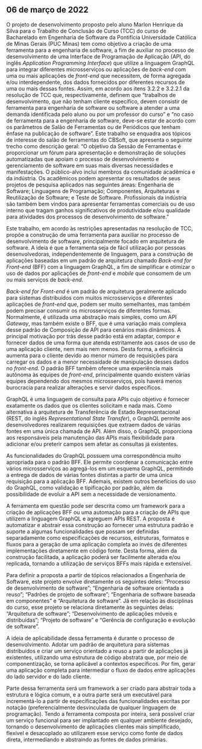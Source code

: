 ## 06 de março de 2022

O projeto de desenvolvimento proposto pelo aluno Marlon Henrique da Silva para o Trabalho de Conclusão de Curso (TCC) do curso de Bacharelado em Engenharia de Software da Pontifícia Universidade Católica de Minas Gerais (PUC Minas) tem como objetivo a criação de uma ferramenta para a engenharia de software, a fim de auxiliar no processo de desenvolvimento de uma Interface de Programação de Aplicação (API, do inglês _Application Programming Interface_) que utilize a linguagem GraphQL para integrar diferentes microsserviços ou aplicações de _back-end_ com uma ou mais aplicações de _front-end_ que necessitem, de forma agregada e/ou interdependente, dos dados fornecidos por diferentes recursos de uma ou mais dessas fontes. Assim, em acordo aos itens 3.2.2 e 3.2.2.1 da resolução de TCC que, respectivamente, definem que “trabalhos de desenvolvimento, que não tenham cliente específico, devem consistir de ferramenta para engenharia de software ou software a atender a uma demanda identificada pelo aluno ou por um professor do curso” e “no caso de ferramenta para a engenharia de software, deve-se estar de acordo com os parâmetros de Salão de Ferramentas ou de Periódicos que tenham ênfase na publicação de software”. Este trabalho se enquadra aos tópicos de interesse do salão de ferramentas do CBSoft, que apresenta o seguinte trecho como descrição geral: “O objetivo da Sessão de Ferramentas é proporcionar um fórum para apresentação e demonstração de soluções automatizadas que apoiam o processo de desenvolvimento e gerenciamento de software em suas mais diversas necessidades e manifestações. O público-alvo inclui membros da comunidade acadêmica e da indústria. Os acadêmicos podem apresentar os resultados de seus projetos de pesquisa aplicados nas seguintes áreas: Engenharia de Software; Linguagens de Programação; Componentes, Arquiteturas e Reutilização de Software; e Teste de Software. Profissionais da indústria são também bem vindos para apresentar ferramentas comerciais ou de uso interno que tragam ganhos significativos de produtividade e/ou qualidade para atividades dos processos de desenvolvimento de software.” 

Este trabalho, em acordo às restrições apresentadas na resolução de TCC, propõe a construção de uma ferramenta para auxiliar no processo de desenvolvimento de software, principalmente focado em arquitetura de software. A ideia é que a ferramenta seja de fácil utilização por pessoas desenvolvedoras, independentemente de linguagem, para a construção de aplicações baseadas em um padrão de arquitetura chamado _Back-end for Front-end_ (BFF) com a linguagem GraphQL, a fim de simplificar e otimizar o uso de dados por aplicações de _front-end_ e _mobile_ que consomem de um ou mais serviços de _back-end_.

_Back-end for Front-end_ é um padrão de arquitetura geralmente aplicado para sistemas distribuídos com muitos microsserviços e diferentes aplicações de _front-end_ que, podem ser muito semelhantes, mas também podem precisar consumir os microsserviços de diferentes formas. Normalmente, é utilizada uma abstração mais simples, como um API _Gateway_, mas também existe o BFF, que é uma variação mais complexa desse padrão de Composição de API para cenários mais dinâmicos. A principal motivação por trás desse padrão está em adaptar, compor e fornecer dados de uma forma que atenda estritamente aos casos de uso de uma aplicação cliente, nem mais nem menos. Desta forma, a eficiência aumenta para o cliente devido ao menor número de requisições para carregar os dados e a menor necessidade de manipulação desses dados no _front-end_. O padrão BFF também oferece uma experiência mais autônoma às equipes de _front-end_, principalmente quando existem várias equipes dependendo dos mesmos microsserviços, pois haverá menos burocracia para realizar alterações e servir dados específicos.

GraphQL é uma linguagem de consulta para APIs cujo objetivo é fornecer exatamente os dados que os clientes solicitam e nada mais. Como alternativa à arquitetura de Transferência de Estado Representacional (REST, do inglês _Representational State Transfer_), o GraphQL permite aos desenvolvedores realizarem requisições que extraem dados de várias fontes em uma única chamada de API. Além disso, o GraphQL proporciona aos responsáveis pela manutenção das APIs mais flexibilidade para adicionar e/ou preterir campos sem afetar as consultas já existentes.

As funcionalidades do GraphQL possuem uma correspondência muito apropriada para o padrão BFF. Ele permite coordenar a comunicação entre vários microsserviços ao agregá-los em um esquema GraphQL, permitindo a entrega de dados de várias fontes distintas a partir de uma única requisição para a aplicação BFF. Ademais, existem outros benefícios do uso do GraphQL, como validação e tipificação por padrão, além da possibilidade de evoluir a API sem a necessidade de versionamento.

A ferramenta em questão pode ser descrita como um framework para a criação de aplicações BFF ou uma automação para a criação de APIs que utilizem a linguagem GraphQL e agreguem APIs REST. A proposta é automatizar e abstrair essa construção ao fornecer uma estrutura padrão e suporte a algumas funcionalidades que possam ser definidas separadamente como especificações de recursos, estruturas, formatos e fluxos para a geração de uma aplicação completa ao invés de diferentes implementações diretamente em código fonte. Desta forma, além da construção facilitada, a aplicação poderá ser facilmente alterada e/ou replicada, tornando a utilização de serviços BFFs mais rápida e extensível.

Para definir a proposta a partir de tópicos relacionados a Engenharia de Software, este projeto envolve diretamente os seguintes deles: “Processo de desenvolvimento de software”; “Engenharia de software orientada a reuso”; “Padrões de projeto de software”; “Engenharia de software baseada em componentes” e “Arquitetura de software”. Já em relação às disciplinas do curso, esse projeto se relaciona diretamente às seguintes delas: “Arquitetura de software”; “Desenvolvimento de aplicações móveis e distribuídas”; “Projeto de software” e “Gerência de configuração e evolução de software”.

A ideia de aplicabilidade dessa ferramenta é durante o processo de desenvolvimento. Adotar um padrão de arquitetura para sistemas distribuídos e criar um serviço orientado a reuso a partir de aplicações já existentes, utilizando uma estrutura de código abstrata que, por meio de componentização, se torna aplicável a contextos específicos. Por fim, gerar uma aplicação completa para intermediar o fluxo de dados entre aplicações do lado servidor e do lado cliente. 

Parte dessa ferramenta será um framework a ser criado para abstrair toda a estrutura e lógica comum, e a outra parte será um executável para incrementá-lo a partir de especificações das funcionalidades escritas por notação (preferencialmente desvinculada de qualquer linguagem de programação). Tendo a ferramenta composta por inteira, será possível criar um serviço funcional para ser implantado em qualquer ambiente desejado, tornando o desenvolvimento de aplicações clientes mais simplificado, flexível e desacoplado ao utilizarem esse serviço como fonte de dados direta, intermediando e abstraindo as fontes de dados primárias.

